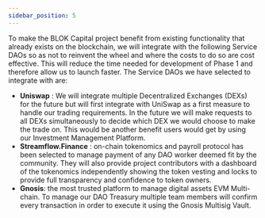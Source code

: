 ```yaml
---
sidebar_position: 5
---
```


To make the BLOK Capital project benefit from existing functionality that already exists on the blockchain, we will integrate with the following Service DAOs so as not to reinvent the wheel and where the costs to do so are cost effective. This will reduce the time needed for development of Phase 1 and therefore allow us to launch faster. The Service DAOs we have selected to integrate with are:
  
- **Uniswap** : We will integrate multiple Decentralized Exchanges (DEXs) for the future but will first integrate with UniSwap as a first measure to handle our trading requirements. In the future we will make requests to all DEXs simultaneously to decide which DEX we would choose to make the trade on. This would be another benefit users would get by using our Investment Management Platform.
- **Streamflow.Finance** : on-chain tokenomics and payroll protocol has been selected to manage payment of any DAO worker deemed fit by the community. They will also provide project contributors with a dashboard of the tokenomics independently showing the token vesting and locks to provide full transparency and confidence to token owners.
- **Gnosis**: the most trusted platform to manage digital assets EVM Multi-chain. To manage our DAO Treasury multiple team members will confirm every transaction in order to execute it using the Gnosis Multisig Vault.